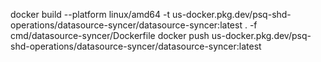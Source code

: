 docker build --platform linux/amd64 -t us-docker.pkg.dev/psq-shd-operations/datasource-syncer/datasource-syncer:latest . -f cmd/datasource-syncer/Dockerfile
docker push us-docker.pkg.dev/psq-shd-operations/datasource-syncer/datasource-syncer:latest
